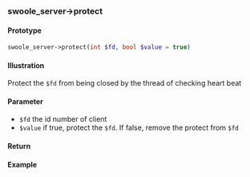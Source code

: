 ### swoole_server->protect

#### Prototype

```php
swoole_server->protect(int $fd, bool $value = true)
```

#### Illustration

Protect the `$fd` from being closed by the thread of checking heart beat

#### Parameter

* `$fd`	the id number of client
* `$value` if true, protect the `$fd`. If false, remove the protect from `$fd`

#### Return


#### Example
